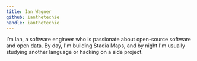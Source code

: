 ```yaml
---
title: Ian Wagner
github: ianthetechie
handle: ianthetechie
---
```


I’m Ian, a software engineer who is passionate about open-source software and open data. By day, I'm building Stadia Maps, and by night I'm usually studying another language or hacking on a side project.
